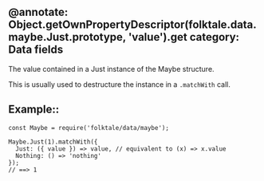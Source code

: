 @annotate: Object.getOwnPropertyDescriptor(folktale.data.maybe.Just.prototype, 'value').get
category: Data fields
---

The value contained in a Just instance of the Maybe structure.

This is usually used to destructure the instance in a `.matchWith` call.

## Example::

    const Maybe = require('folktale/data/maybe');

    Maybe.Just(1).matchWith({
      Just: ({ value }) => value, // equivalent to (x) => x.value
      Nothing: () => 'nothing'
    });
    // ==> 1